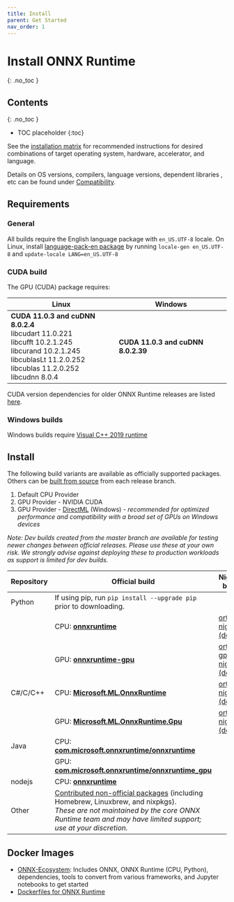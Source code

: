 ```yaml
---
title: Install
parent: Get Started
nav_order: 1
---
```


# Install ONNX Runtime
{: .no_toc }

## Contents
{: .no_toc }

* TOC placeholder
{:toc}

See the [installation matrix](https://onnxruntime.ai) for recommended instructions for desired combinations of target operating system, hardware, accelerator, and language. 

Details on OS versions, compilers, language versions, dependent libraries , etc can be found under [Compatibility](../resources/compatibility.md#Environment-compatibility).


## Requirements
### General
All builds require the English language package with `en_US.UTF-8` locale. On Linux, install [language-pack-en package](https://packages.ubuntu.com/search?keywords=language-pack-en)
by running `locale-gen en_US.UTF-8` and `update-locale LANG=en_US.UTF-8`

###  CUDA build
The GPU (CUDA) package requires:

  |Linux|Windows|
  |---|---|
  |**CUDA 11.0.3 and cuDNN 8.0.2.4**<br/>libcudart 11.0.221<br/>libcufft 10.2.1.245<br/>libcurand 10.2.1.245<br/>libcublasLt 11.2.0.252<br/>libcublas 11.2.0.252<br/>libcudnn 8.0.4|**CUDA 11.0.3 and cuDNN 8.0.2.39**|

    
   CUDA version dependencies for older ONNX Runtime releases are listed [here](../reference/execution-providers/CUDA-ExecutionProvider.html#version-dependency).

### Windows builds
Windows builds require [Visual C++ 2019 runtime](https://support.microsoft.com/en-us/help/2977003/the-latest-supported-visual-c-downloads)

## Install
The following build variants are available as officially supported packages. Others can be [built from source](../how-to/build.md) from each release branch.

1. Default CPU Provider
2. GPU Provider - NVIDIA CUDA
3. GPU Provider - [DirectML](../reference/execution-providers/DirectML-ExecutionProvider.md) (Windows) - *recommended for optimized performance and compatibility with a broad set of GPUs on Windows devices*

*Note: Dev builds created from the master branch are available for testing newer changes between official releases. Please use these at your own risk. We strongly advise against deploying these to production workloads as support is limited for dev builds.*

|Repository|Official build|Nightly build|
|---|---|---|
|Python|If using pip, run `pip install --upgrade pip` prior to downloading.||
||CPU: [**onnxruntime**](https://pypi.org/project/onnxruntime)| [ort-nightly (dev)](https://test.pypi.org/project/ort-nightly)|
||GPU: [**onnxruntime-gpu**](https://pypi.org/project/onnxruntime-gpu) | [ort-gpu-nightly (dev)](https://test.pypi.org/project/ort-gpu-nightly)|
|C#/C/C++|CPU: [**Microsoft.ML.OnnxRuntime**](https://www.nuget.org/packages/Microsoft.ML.OnnxRuntime) | [ort-nightly (dev)](https://aiinfra.visualstudio.com/PublicPackages/_packaging?_a=feed&feed=ORT-Nightly)|
||GPU: [**Microsoft.ML.OnnxRuntime.Gpu**](https://www.nuget.org/packages/Microsoft.ML.OnnxRuntime.gpu)|[ort-nightly (dev)](https://aiinfra.visualstudio.com/PublicPackages/_packaging?_a=feed&feed=ORT-Nightly)|
|Java|CPU: [**com.microsoft.onnxruntime/onnxruntime**](https://search.maven.org/artifact/com.microsoft.onnxruntime/onnxruntime)|
||GPU: [**com.microsoft.onnxruntime/onnxruntime_gpu**](https://search.maven.org/artifact/com.microsoft.onnxruntime/onnxruntime_gpu)|
|nodejs|CPU: [**onnxruntime**](https://www.npmjs.com/package/onnxruntime)|
|Other|[Contributed non-official packages](https://docs.microsoft.com/en-us/windows/ai/windows-ml/get-started-uwp) (including Homebrew, Linuxbrew, and nixpkgs).<br/>*These are not maintained by the core ONNX Runtime team and may have limited support; use at your discretion.*|


## Docker Images
* [ONNX-Ecosystem](https://github.com/onnx/onnx-docker/tree/master/onnx-ecosystem): Includes ONNX, ONNX Runtime (CPU, Python), dependencies, tools to convert from various frameworks, and Jupyter notebooks to get started
* [Dockerfiles for ONNX Runtime](https://github.com/microsoft/onnxruntime/tree/master/dockerfiles)

